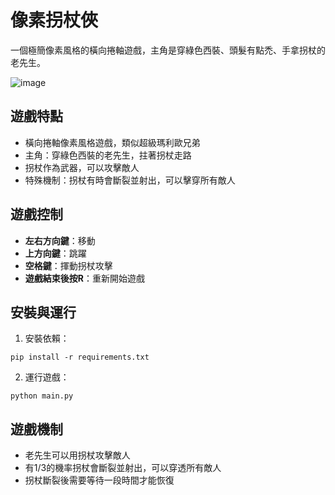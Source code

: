# 像素拐杖俠

一個極簡像素風格的橫向捲軸遊戲，主角是穿綠色西裝、頭髮有點禿、手拿拐杖的老先生。

![image](https://github.com/user-attachments/assets/4eb45abf-fbed-4b1f-ac8c-58672f9b2a5e)

## 遊戲特點

- 橫向捲軸像素風格遊戲，類似超級瑪利歐兄弟
- 主角：穿綠色西裝的老先生，拄著拐杖走路
- 拐杖作為武器，可以攻擊敵人
- 特殊機制：拐杖有時會斷裂並射出，可以擊穿所有敵人

## 遊戲控制

- **左右方向鍵**：移動
- **上方向鍵**：跳躍
- **空格鍵**：揮動拐杖攻擊
- **遊戲結束後按R**：重新開始遊戲

## 安裝與運行

1. 安裝依賴：
```
pip install -r requirements.txt
```

2. 運行遊戲：
```
python main.py
```

## 遊戲機制

- 老先生可以用拐杖攻擊敵人
- 有1/3的機率拐杖會斷裂並射出，可以穿透所有敵人
- 拐杖斷裂後需要等待一段時間才能恢復
